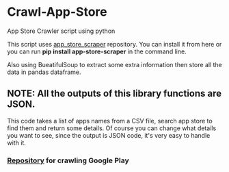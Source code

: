 # Crawl-App-Store
App Store Crawler script using python

This script uses <a href="https://github.com/cowboy-bebug/app-store-scraper">app_store_scraper</a> repository. You can install it from here or you can run <italic><b>pip install app-store-scraper</b></italic> in the command line.

Also using BueatifulSoup to extract some extra information then store all the data in pandas dataframe.

## NOTE: All the outputs of this library functions are JSON.

This code takes a list of apps names from a CSV file, search app store to find them and return some details. Of course you can change what details you want to see, since the output is JSON code, it's very easy to handle with it.

### <a href="https://github.com/MOHED1224/Crawl-Google-Play">Repository</a> for crawling Google Play
